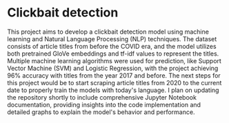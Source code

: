 # Clickbait detection

This project aims to develop a clickbait detection model using machine learning and Natural Language Processing (NLP) techniques. The dataset consists of article titles from before the COVID era, and the model utilizes both pretrained GloVe embeddings and tf-idf values to represent the titles. Multiple machine learning algorithms were used for prediction, like Support Vector Machine (SVM) and Logistic Regression, with the project achieving 96% accuracy with titles from the year 2017 and before. The next steps for this project would be to start scraping article titles from 2020 to the current date to properly train the models with today's language. I plan on updating the repository shortly to include comprehensive Jupyter Notebook documentation, providing insights into the code implementation and detailed graphs to explain the model's behavior and performance. 
